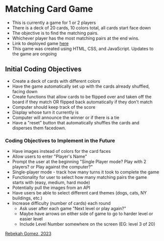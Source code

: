 # Matching Card Game
- This is currently a game for 1 or 2 players
- There is a deck of 20 cards, 10 colors total, all cards start face down
- The objective is to find the matching pairs.
- Whichever player has the most matching pairs at the end wins.
- Link to deployed game [here](https://rebekahgomez.github.io/project-one-matching-game/)
- This game was created using HTML, CSS, and JavaScript. Updates to the game are ongoing

## Initial Coding Objectives
- Create a deck of cards with different colors
- Have the game automatically set up with the cards already shuffled, facing down
- Create functions that allow cards to be flipped over and taken off 
  the board if they match OR flipped back automatically if they don't match
- Computer should keep track of the score
- Display whose turn it currently is
- Computer will announce the winner or if there is a tie
- Have a "reset" button that automatically shuffles the cards and disperses them facedown.

### Coding Objectives to Implement in the Future
- Have images instead of colors for the card faces
- Allow users to enter "Player's Name"
- Prompt the user at the beginning "Single Player mode? Play with 2 players? or Play against the computer?"
- Single-player mode - track how many turns it took to complete the game
- Functionality for user to select how many matching pairs the game starts with (easy, medium, hard mode)
- Potentially pull the images from an API
- Have users be able to select different card themes (dogs, cats, NY buildings, etc.)
- Increase difficulty (number of cards) each round
  - Ask user after each game "Next level or play again?"
  - Maybe have arrows on either side of game to go to harder level or easier level
  - Include Level Number somewhere on the screen (EG: level 3 of 20)

[Rebekah Gomez, 2023](https://www.linkedin.com/in/rebekah-gomez/)